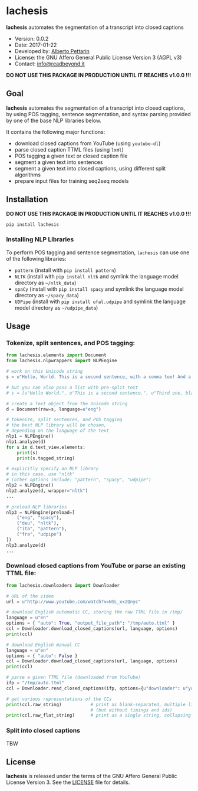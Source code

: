 # lachesis

**lachesis** automates the segmentation of a transcript into closed captions

* Version: 0.0.2
* Date: 2017-01-22
* Developed by: [Alberto Pettarin](http://www.albertopettarin.it/)
* License: the GNU Affero General Public License Version 3 (AGPL v3)
* Contact: [info@readbeyond.it](mailto:info@readbeyond.it)

**DO NOT USE THIS PACKAGE IN PRODUCTION UNTIL IT REACHES v1.0.0 !!!**


## Goal

**lachesis** automates the segmentation of a transcript into closed captions,
by using POS tagging, sentence segmentation, and syntax parsing
provided by one of the base NLP libraries below.

It contains the following major functions:

* download closed captions from YouTube (using ``youtube-dl``)
* parse closed caption TTML files (using ``lxml``)
* POS tagging a given text or closed caption file
* segment a given text into sentences
* segment a given text into closed captions, using different split algorithms
* prepare input files for training seq2seq models


## Installation

**DO NOT USE THIS PACKAGE IN PRODUCTION UNTIL IT REACHES v1.0.0 !!!**

```bash
pip install lachesis
```


### Installing NLP Libraries

To perform POS tagging and sentence segmentation, ``lachesis`` can use
one of the following libraries:

* ``pattern`` (install with ``pip install pattern``)
* ``NLTK`` (install with ``pip install nltk`` and symlink the language model directory as ``~/nltk_data``)
* ``spaCy`` (install with ``pip install spacy`` and symlink the language model directory as ``~/spacy_data``)
* ``UDPipe`` (install with ``pip install ufal.udpipe`` and symlink the language model directory as ``~/udpipe_data``)


## Usage

### Tokenize, split sentences, and POS tagging:

```python
from lachesis.elements import Document
from lachesis.nlpwrappers import NLPEngine

# work on this Unicode string
s = u"Hello, World. This is a second sentence, with a comma too! And a third sentence."

# but you can also pass a list with pre-split text
# s = [u"Hello World.", u"This is a second sentence.", u"Third one, bla bla"]

# create a Text object from the Unicode string
d = Document(raw=s, language=u"eng")

# tokenize, split sentences, and POS tagging
# the best NLP library will be chosen,
# depending on the language of the text
nlp1 = NLPEngine()
nlp1.analyze(d)
for s in d.text_view.elements:
    print(s)
    print(s.tagged_string)

# explicitly specify an NLP library
# in this case, use "nltk"
# (other options include: "pattern", "spacy", "udpipe")
nlp2 = NLPEngine()
nlp2.analyze(d, wrapper="nltk")
...

# preload NLP libraries
nlp3 = NLPEngine(preload=[
    ("eng", "spacy"),
    ("deu", "nltk"),
    ("ita", "pattern"),
    ("fra", "udpipe")
])
nlp3.analyze(d)
...
```

### Download closed captions from YouTube or parse an existing TTML file:

```python
from lachesis.downloaders import Downloader

# URL of the video
url = u"http://www.youtube.com/watch?v=NSL_xx2Qnyc"

# download English automatic CC, storing the raw TTML file in /tmp/
language = u"en"
options = { "auto": True, "output_file_path": "/tmp/auto.ttml" }
ccl = Downloader.download_closed_captions(url, language, options)
print(ccl)

# download English manual CC
language = u"en"
options = { "auto": False }
ccl = Downloader.download_closed_captions(url, language, options)
print(ccl)

# parse a given TTML file (downloaded from YouTube)
ifp = "/tmp/auto.ttml"
ccl = Downloader.read_closed_captions(ifp, options={u"downloader": u"youtube"})

# get various representations of the CCs
print(ccl.raw_string)           # print as blank-separated, multiple line, SRT-like string
                                # (but without timings and ids)
print(ccl.raw_flat_string)      # print as a single string, collapsing CCs and lines
```

### Split into closed captions

TBW


## License

**lachesis** is released under the terms of the
GNU Affero General Public License Version 3.
See the [LICENSE](LICENSE) file for details.
